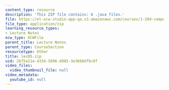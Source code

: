 ```yaml
---
content_type: resource
description: 'This ZIP file contains: 6 .java files.'
file: https://ol-ocw-studio-app-qa.s3.amazonaws.com/courses/1-204-computer-algorithms-in-systems-engineering-spring-2010/2b75a11e43345696d9853e3668dfbc8f_lec05.zip
file_type: application/zip
learning_resource_types:
- Lecture Notes
ocw_type: OCWFile
parent_title: Lecture Notes
parent_type: CourseSection
resourcetype: Other
title: lec05.zip
uid: 2b75a11e-4334-5696-d985-3e3668dfbc8f
video_files:
  video_thumbnail_file: null
video_metadata:
  youtube_id: null
---
```

